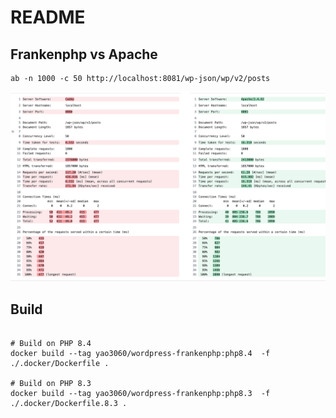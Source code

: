 # README

## Frankenphp vs Apache
```
ab -n 1000 -c 50 http://localhost:8081/wp-json/wp/v2/posts
```

![alt text](image-1.png)

## Build

```shell

# Build on PHP 8.4
docker build --tag yao3060/wordpress-frankenphp:php8.4  -f ./.docker/Dockerfile .

# Build on PHP 8.3
docker build --tag yao3060/wordpress-frankenphp:php8.3  -f ./.docker/Dockerfile.8.3 .
```